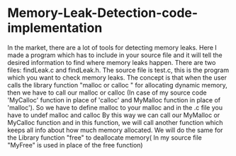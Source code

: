 # Memory-Leak-Detection-code-implementation
In the market, there are a lot of tools for detecting memory leaks. Here I made a program which has to include in your source file and it will tell the desired information to find where memory leaks happen. 
There are two files: findLeak.c and findLeak.h. The source file is test.c, this is the program which you want to check memory leaks. 
The concept is that when the user calls the library function "malloc or calloc " for allocating dynamic memory, then we have to call our malloc or calloc (In case of my source code 'MyCalloc' function in place of 'calloc' and MyMalloc function in place of 'malloc'). So we have to define malloc to your malloc and in the .c file you have to undef malloc and calloc By this way we can call our MyMalloc or MyCalloc function and in this function, we will call another function which keeps all info about how much memory allocated. We will do the same for the Library function "free" to deallocate memory( In my source file "MyFree" is used in place of the free function)
